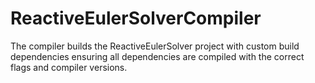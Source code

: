 # ReactiveEulerSolverCompiler
The compiler builds the ReactiveEulerSolver project with custom build dependencies ensuring all dependencies are compiled with the correct flags and compiler versions.
